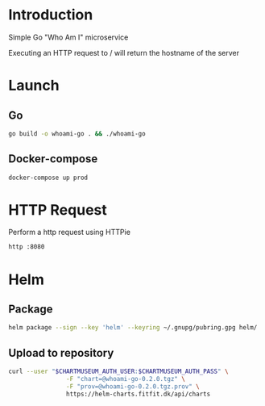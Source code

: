 # Introduction
Simple Go "Who Am I" microservice

Executing an HTTP request to / will return the hostname of the server

# Launch
## Go
```sh
go build -o whoami-go . && ./whoami-go
```

## Docker-compose
```sh
docker-compose up prod
```

# HTTP Request
Perform a http request using HTTPie

```sh
http :8080
```

# Helm
## Package
```sh
helm package --sign --key 'helm' --keyring ~/.gnupg/pubring.gpg helm/
```

## Upload to repository
```sh
curl --user "$CHARTMUSEUM_AUTH_USER:$CHARTMUSEUM_AUTH_PASS" \
                -F "chart=@whoami-go-0.2.0.tgz" \
                -F "prov=@whoami-go-0.2.0.tgz.prov" \
                https://helm-charts.fitfit.dk/api/charts
```

